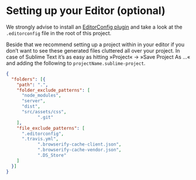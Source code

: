 # Setting up your Editor (optional)

We strongly advise to install an [EditorConfig plugin](http://editorconfig.org/#download) and take a look at the `.editorconfig` file in the root of this project.

Beside that we recommend setting up a project within in your editor if you don’t want to see these generated files cluttered all over your project. In case of Sublime Text it’s as easy as hitting »Project« → »Save Project As …« and adding the following to `projectName.sublime-project`.

```json
{
  "folders": [{
    "path": ".",
    "folder_exclude_patterns": [
      "node_modules",
      "server",
      "dist",
      "src/assets/css",
			".git"
    ],
    "file_exclude_patterns": [
      ".editorconfig",
      ".travis.yml",
			".browserify-cache-client.json",
			".browserify-cache-vendor.json",
			".DS_Store"
    ]
  }]
}
```

